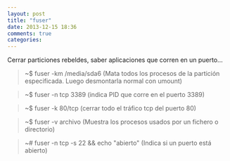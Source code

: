 ```yaml
---
layout: post
title: "fuser"
date: 2013-12-15 18:36
comments: true
categories: 
---
```

Cerrar particiones rebeldes, saber aplicaciones que corren en un puerto...

>~$ fuser -km /media/sda6     (Mata todos los procesos de la partición especificada. Luego desmontarla normal con umount)

>~$ fuser -n tcp 3389  (indica PID que corre en el puerto 3389)

>~$ fuser -k 80/tcp   (cerrar todo el tráfico tcp del puerto 80)

>~$ fuser -v archivo  (Muestra los procesos usados por un fichero o directorio)

>~# fuser -n tcp -s 22 && echo "abierto" (Indica si un puerto está abierto)

